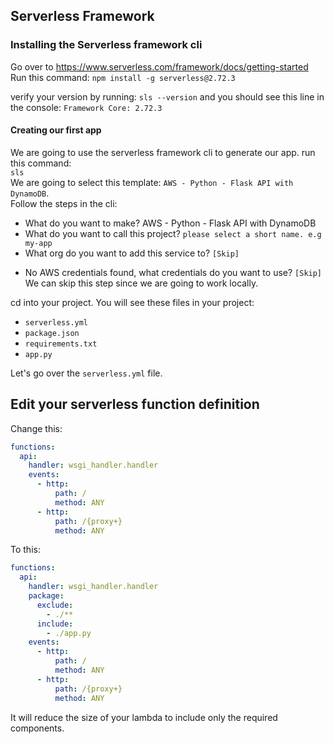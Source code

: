 
## Serverless Framework

### Installing the Serverless framework cli
Go over to https://www.serverless.com/framework/docs/getting-started
Run this command: 
`npm install -g serverless@2.72.3`

verify your version by running: `sls --version` and you should see this line in the console: `Framework Core: 2.72.3`

#### Creating our first app 
We are going to use the serverless framework cli to generate our app. run this command:<br> `sls`<br>
We are going to select this template: `AWS - Python - Flask API with DynamoDB`.<br>
Follow the steps in the cli:
* What do you want to make? AWS - Python - Flask API with DynamoDB
* What do you want to call this project? `please select a short name. e.g my-app`
* What org do you want to add this service to? `[Skip]`

[//]: # (* What application do you want to add this to? Create a new app if you logged in)
* No AWS credentials found, what credentials do you want to use?  `[Skip]` We can skip this step since we are going to work locally.

cd into your project. You will see these files in your project:
* `serverless.yml`
* `package.json`
* `requirements.txt`
* `app.py`

Let's go over the `serverless.yml` file.

## Edit your serverless function definition

Change this:
```yml
functions:
  api:
    handler: wsgi_handler.handler
    events:
      - http:
          path: /
          method: ANY
      - http:
          path: /{proxy+}
          method: ANY
```

To this:

```yml
functions:
  api:
    handler: wsgi_handler.handler
    package:
      exclude:
        - ./**
      include:
        - ./app.py
    events:
      - http:
          path: /
          method: ANY
      - http:
          path: /{proxy+}
          method: ANY
```

It will reduce the size of your lambda to include only the required components.